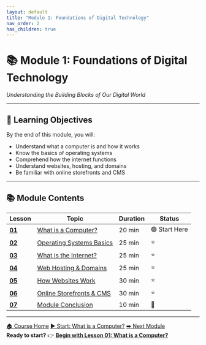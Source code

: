 ```yaml
---
layout: default
title: "Module 1: Foundations of Digital Technology"
nav_order: 2
has_children: true
---
```


<div class="course-navigation">
<h1>📚 Module 1: Foundations of Digital Technology</h1>
<p><em>Understanding the Building Blocks of Our Digital World</em></p>
</div>

---

## 🎯 **Learning Objectives**
By the end of this module, you will:
- Understand what a computer is and how it works
- Know the basics of operating systems
- Comprehend how the internet functions
- Understand websites, hosting, and domains
- Be familiar with online storefronts and CMS

---

## 📚 **Module Contents**

<table class="module-table">
<thead>
<tr>
<th>Lesson</th>
<th>Topic</th>
<th>Duration</th>
<th>Status</th>
</tr>
</thead>
<tbody>
<tr>
<td><strong><a href="what_is_a_computer.md">01</a></strong></td>
<td><a href="what_is_a_computer.md">What is a Computer?</a></td>
<td>20 min</td>
<td>🟢 Start Here</td>
</tr>
<tr>
<td><strong><a href="operating_systems.md">02</a></strong></td>
<td><a href="operating_systems.md">Operating Systems Basics</a></td>
<td>25 min</td>
<td>⭐</td>
</tr>
<tr>
<td><strong><a href="what_is_the_internet.md">03</a></strong></td>
<td><a href="what_is_the_internet.md">What is the Internet?</a></td>
<td>25 min</td>
<td>⭐</td>
</tr>
<tr>
<td><strong><a href="web_hosting_and_domains.md">04</a></strong></td>
<td><a href="web_hosting_and_domains.md">Web Hosting & Domains</a></td>
<td>25 min</td>
<td>⭐</td>
</tr>
<tr>
<td><strong><a href="how_websites_work.md">05</a></strong></td>
<td><a href="how_websites_work.md">How Websites Work</a></td>
<td>30 min</td>
<td>⭐</td>
</tr>
<tr>
<td><strong><a href="storefronts_and_cms.md">06</a></strong></td>
<td><a href="storefronts_and_cms.md">Online Storefronts & CMS</a></td>
<td>30 min</td>
<td>⭐</td>
</tr>
<tr>
<td><strong><a href="course_conclusion.md">07</a></strong></td>
<td><a href="course_conclusion.md">Module Conclusion</a></td>
<td>10 min</td>
<td>🎯</td>
</tr>
</tbody>
</table>

---

<div class="lesson-nav">
<a href="../README.md">🏠 Course Home</a>
<a href="what_is_a_computer.md">▶️ Start: What is a Computer?</a>
<a href="../02_digital_marketing_basics/">➡️ Next Module</a>
</div>

<div class="lesson-progress">
<strong>Ready to start?</strong> 👉 <strong><a href="what_is_a_computer.md">Begin with Lesson 01: What is a Computer?</a></strong>
</div>